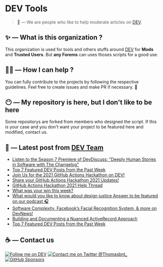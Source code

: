 # DEV Tools

> 🔧 — We are people who like to help moderate articles on [DEV](https://dev.to).

## ✨ — What is this organization ?

This organization is used for tools and others stuffs around [DEV](https://dev.to) for **Mods** and **Trusted Users**. But __any Forems__ can uses thoses scripts for a good use.


## 💪🏼 — How I can help ?

You can fully contribute to the projects by following the respective guidelines. Feel free to create issues and make PR if necessary. 🎉

## 😶 — My repository is here, but I don't like to be here

Some repositorys are forked from members who designed the script. If this is your case and you don't want your project to be featured here and modified, contact us.

## 📝 — Latest post from [DEV Team](https://dev.to/devteam)

<!-- BLOG-POST-LIST:START -->
- [Listen to the Season 7 Premiere of DevDiscuss: &quot;Deeply Human Stories in Software with The Changelog&quot;](https://dev.to/devteam/listen-to-the-season-7-premiere-of-devdiscuss-deeply-human-stories-in-software-with-the-changelog-ip1)
- [Top 7 Featured DEV Posts from the Past Week](https://dev.to/devteam/top-7-featured-dev-posts-from-the-past-week-658)
- [Join Us for the 2021 GitHub Actions Hackathon on DEV!](https://dev.to/devteam/join-us-for-the-2021-github-actions-hackathon-on-dev-4hn4)
- [Share your GitHub Actions Hackathon 2021 Updates!](https://dev.to/devteam/share-your-github-actions-hackathon-2021-updates-57k)
- [GitHub Actions Hackathon 2021 Help Thread](https://dev.to/devteam/github-actions-hackathon-2021-help-thread-1lk0)
- [What was your win this week?](https://dev.to/devteam/what-was-your-win-this-week-3p1o)
- [What would you like to know about design justice Answer to be featured on our podcast 🎧](https://dev.to/devteam/what-would-you-like-to-know-about-design-justice-answer-to-be-featured-on-our-podcast-1en4)
- [Software Complexity, Facebook’s Facial Recognition System, &amp; more on DevNews!](https://dev.to/devteam/software-complexity-facebooks-facial-recognition-system-more-on-devnews-me)
- [Building and Documenting a Nuanced ActiveRecord Approach](https://dev.to/devteam/building-and-documenting-a-nuanced-activerecord-approach-3j81)
- [Top 7 Featured DEV Posts from the Past Week](https://dev.to/devteam/top-7-featured-dev-posts-from-the-past-week-35fb)
<!-- BLOG-POST-LIST:END -->


## ☕ — Contact us

[![Follow me on DEV](https://img.shields.io/badge/dev.to-%2308090A.svg?&style=for-the-badge&logo=dev.to&logoColor=white&alt=devto)](https://dev.to/thomasbnt)
[![Contact me on Twitter @Thomasbnt_](https://img.shields.io/badge/Contact%20me%20on%20Twitter-%231DA1F2.svg?&style=for-the-badge&logo=twitter&logoColor=white&alt=twitter)](https://twitter.com/messages/1142357270-1142357270?text=Hello,%20I%20contact%20you%20from%20devtotools%20&recipient_id=1142357270) [![GitHub Sponsors](https://img.shields.io/badge/Sponsor%20me-%23EA54AE.svg?&style=for-the-badge&logo=github-sponsors&logoColor=white)](https://github.com/sponsors/thomasbnt)


